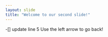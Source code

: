 ```yaml
---
layout: slide
title: "Welcome to our second slide!"
---
```

-[] update line 5
Use the left arrow to go back!
